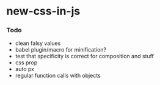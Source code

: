 # new-css-in-js



### Todo

- clean falsy values
- babel plugin/macro for minification?
- test that specificity is correct for composition and stuff
- css prop
- auto px
- regular function calls with objects
